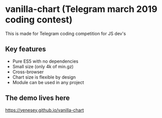 # vanilla-chart (Telegram march 2019 coding contest)

This is made for Telegram coding competition for JS dev's
    
## Key features

* Pure ES5 with no dependencies
* Small size (only 4k of min.gz)
* Cross-browser
* Chart size is flexible by design
* Module can be used in any project

## The demo lives here

https://yenesey.github.io/vanilla-chart

